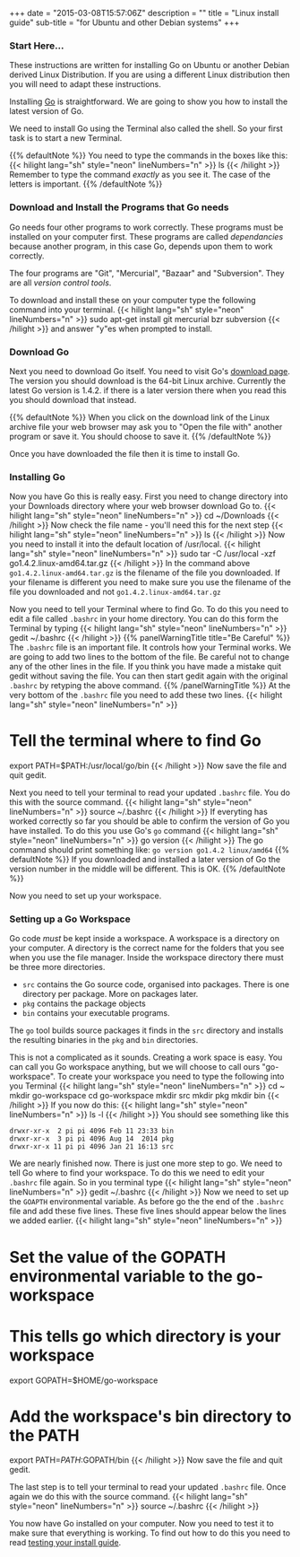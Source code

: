 +++
date = "2015-03-08T15:57:06Z"
description = ""
title = "Linux install guide"
sub-title = "for Ubuntu and other Debian systems"
+++
### Start Here...
These instructions are written for installing Go on Ubuntu or another
Debian derived Linux Distribution. If you are using a different Linux distribution
then you will need to adapt these instructions.

Installing [Go](http://golang.org) is straightforward. We are going to show you how
to install the latest version of Go.

We need to install Go using the Terminal also called the shell.
So your first task is to start a new Terminal.

{{% defaultNote %}}
You need to type the commands in the boxes like this:
{{< hilight lang="sh" style="neon" lineNumbers="n" >}}
ls
{{< /hilight >}}
Remember to type the command _exactly_ as you see it. The case of
the letters is important.
{{% /defaultNote %}}

### Download and Install the Programs that Go needs

Go needs four other programs to work correctly. These programs must be installed
on your computer first. These programs are called _dependancies_ because another
program, in this case Go, depends upon them to work correctly.

The four programs are "Git", "Mercurial", "Bazaar" and "Subversion". They are all
_version control tools_.

To download and install these on your computer type the following command
into your terminal.
{{< hilight lang="sh" style="neon" lineNumbers="n" >}}
sudo apt-get install git mercurial bzr subversion
{{< /hilight >}}
and answer "y"es when prompted to install.

### Download Go

Next you need to download Go itself. You need to visit Go's [download page](https://golang.org/dl/).
The version you should download is the 64-bit Linux archive.
Currently the latest Go version is 1.4.2. if there is a later version there when
you read this you should download that instead.

{{% defaultNote %}}
When you click on the download link of the Linux archive file your web browser
may ask you to "Open the file with" another program or save it. You should choose
to save it.
{{% /defaultNote %}}

Once you have downloaded the file then it is time to install Go.

### Installing Go

Now you have Go this is really easy.
First you need to change directory into your Downloads directory where your
web browser download Go to.
{{< hilight lang="sh" style="neon" lineNumbers="n" >}}
cd ~/Downloads
{{< /hilight >}}
Now check the file name - you'll need this for the next step
{{< hilight lang="sh" style="neon" lineNumbers="n" >}}
ls
{{< /hilight >}}
Now you need to install it into the default location of /usr/local.
{{< hilight lang="sh" style="neon" lineNumbers="n" >}}
sudo tar -C /usr/local -xzf go1.4.2.linux-amd64.tar.gz
{{< /hilight >}}
In the command above `go1.4.2.linux-amd64.tar.gz` is the filename of the
file you downloaded. If your filename is different you need to make sure you use
the filename of the file you downloaded and not `go1.4.2.linux-amd64.tar.gz`

Now you need to tell your Terminal where to find Go. To do this you need to edit
a file called `.bashrc` in your home directory. You can do this form the Terminal
by typing
{{< hilight lang="sh" style="neon" lineNumbers="n" >}}
gedit ~/.bashrc
{{< /hilight >}}
{{% panelWarningTitle title="Be Careful" %}}
The `.bashrc` file is an important file. It controls how your Terminal works.
We are going to add two lines to the bottom of the file. Be careful not to
change any of the other lines in the file. If you think you have made a mistake
quit gedit without saving the file. You can then start gedit again with the
original `.bashrc` by retyping the above command.
{{% /panelWarningTitle %}}
At the very bottom of the `.bashrc` file you need to add these two lines.
{{< hilight lang="sh" style="neon" lineNumbers="n" >}}
# Tell the terminal where to find Go
export PATH=$PATH:/usr/local/go/bin
{{< /hilight >}}
Now save the file and quit gedit.

Next you need to tell your terminal to read your updated `.bashrc` file. You do
this with the source command.
{{< hilight lang="sh" style="neon" lineNumbers="n" >}}
source ~/.bashrc
{{< /hilight >}}
If everyting has worked correctly so far you should be able to confirm the
version of Go you have installed. To do this you use Go's `go` command
{{< hilight lang="sh" style="neon" lineNumbers="n" >}}
go version
{{< /hilight >}}
The go command should print something like:
`go version go1.4.2 linux/amd64`
{{% defaultNote %}}
If you downloaded and installed a later version of Go the version number in
the middle will be different. This is OK.
{{% /defaultNote %}}

Now you need to set up your workspace.

### Setting up a Go Workspace

Go code _must_ be kept inside a workspace. A workspace is a directory
on your computer. A directory is the correct name for the folders that you see
when you use the file manager. Inside the workspace directory there must be
three more directories.

* `src` contains the Go source code, organised into packages. There is one
directory per package. More on packages later.
* `pkg` contains the package objects
* `bin` contains your executable programs.

The `go` tool builds source packages it finds in the `src` directory and
installs the resulting binaries in the `pkg` and `bin` directories.

This is not a complicated as it sounds. Creating a work space is easy. You can
call you Go workspace anything, but we will choose to call ours "go-workspace".
To create your workspace you need to type the following into you Terminal
{{< hilight lang="sh" style="neon" lineNumbers="n" >}}
cd ~
mkdir go-workspace
cd go-workspace
mkdir src
mkdir pkg
mkdir bin
{{< /hilight >}}
If you now do this:
{{< hilight lang="sh" style="neon" lineNumbers="n" >}}
ls -l
{{< /hilight >}}
You should see something like this
````
drwxr-xr-x  2 pi pi 4096 Feb 11 23:33 bin
drwxr-xr-x  3 pi pi 4096 Aug 14  2014 pkg
drwxr-xr-x 11 pi pi 4096 Jan 21 16:13 src
````
We are nearly finished now. There is just one more step to go. We need to tell
Go where to find your workspace. To do this we need to edit your `.bashrc` file
again. So in you terminal type
{{< hilight lang="sh" style="neon" lineNumbers="n" >}}
gedit ~/.bashrc
{{< /hilight >}}
Now we need to set up the `GOAPTH` environmental variable. As before go the the
end of the `.bashrc` file and add these five lines. These five lines should
appear below the lines we added earlier.
{{< hilight lang="sh" style="neon" lineNumbers="n" >}}
# Set the value of the GOPATH environmental variable to the go-workspace
# This tells go which directory is your workspace
export GOPATH=$HOME/go-workspace
# Add the workspace's bin directory to the PATH
export PATH=$PATH:$GOPATH/bin
{{< /hilight >}}
Now save the file and quit gedit.

The last step is to tell your terminal to read your updated `.bashrc` file. Once
again we do this with the source command.
{{< hilight lang="sh" style="neon" lineNumbers="n" >}}
source ~/.bashrc
{{< /hilight >}}

You now have Go installed on your computer. Now you need to test it to make
sure that everything is working. To find out how to do this you need to
read [testing your install guide](/install/testing-the-install/).
